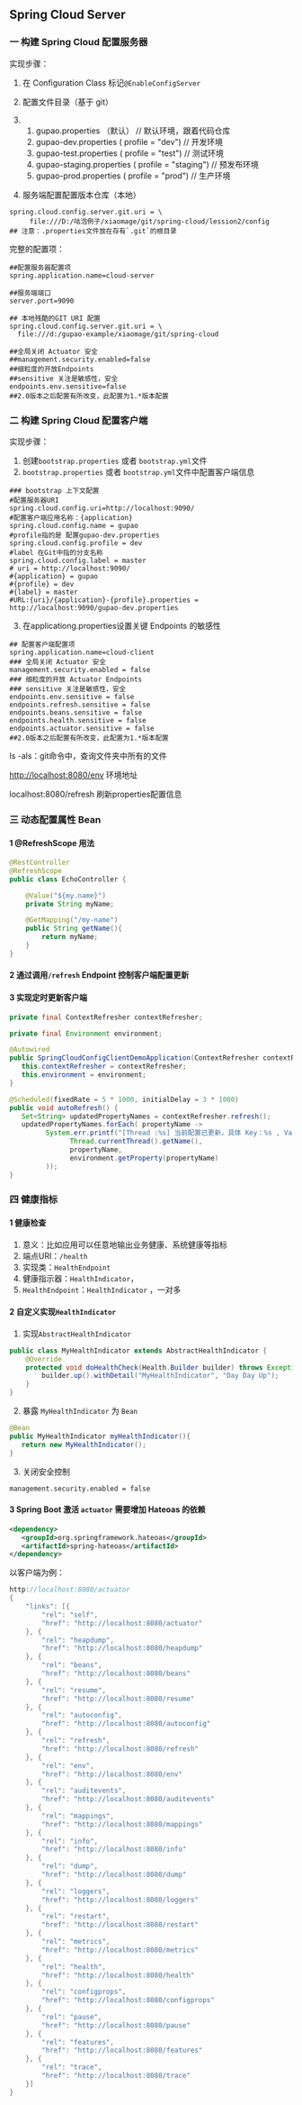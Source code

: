 ## Spring Cloud Server

### 一 构建 Spring Cloud 配置服务器

实现步骤：

1. 在 Configuration Class 标记`@EnableConfigServer`

2. 配置文件目录（基于 git）

3. 1. gupao.properties （默认） // 默认环境，跟着代码仓库
   2. gupao-dev.properties ( profile = "dev") // 开发环境
   3. gupao-test.properties ( profile = "test") // 测试环境
   4. gupao-staging.properties ( profile = "staging") // 预发布环境
   5. gupao-prod.properties ( profile =  "prod") // 生产环境

3. 服务端配置配置版本仓库（本地）

~~~properties
spring.cloud.config.server.git.uri = \
     file:///D:/咕泡例子/xiaomage/git/spring-cloud/lession2/config
## 注意：.properties文件放在存有`.git`的根目录     
~~~

完整的配置项：

~~~properties
##配置服务器配置项
spring.application.name=cloud-server

##服务端端口
server.port=9090

## 本地残酷的GIT URI 配置
spring.cloud.config.server.git.uri = \
  file:///d:/gupao-example/xiaomage/git/spring-cloud

##全局关闭 Actuator 安全
##management.security.enabled=false
##细粒度的开放Endpoints
##sensitive 关注是敏感性，安全
endpoints.env.sensitive=false
##2.0版本之后配置有所改变，此配置为1.*版本配置
~~~

### 二 构建 Spring Cloud 配置客户端

实现步骤：

1. 创建`bootstrap.properties` 或者 `bootstrap.yml`文件
2. `bootstrap.properties` 或者 `bootstrap.yml`文件中配置客户端信息

~~~properties
### bootstrap 上下文配置
#配置服务器URI
spring.cloud.config.uri=http://localhost:9090/
#配置客户端应用名称：{application}
spring.cloud.config.name = gupao
#profile指的是 配置gupao-dev.properties
spring.cloud.config.profile = dev
#label 在Git中指的分支名称
spring.cloud.config.label = master
# uri = http://localhost:9090/
#{application} = gupao
#{profile} = dev
#{label} = master
#URL:{uri}/{application}-{profile}.properties = http://localhost:9090/gupao-dev.properties
~~~

3. 在applicationg.properties设置关键 Endpoints 的敏感性

~~~properties
## 配置客户端配置项
spring.application.name=cloud-client
### 全局关闭 Actuator 安全
management.security.enabled = false
### 细粒度的开放 Actuator Endpoints
### sensitive 关注是敏感性，安全
endpoints.env.sensitive = false
endpoints.refresh.sensitive = false
endpoints.beans.sensitive = false
endpoints.health.sensitive = false
endpoints.actuator.sensitive = false
##2.0版本之后配置有所改变，此配置为1.*版本配置
~~~

ls -als：git命令中，查询文件夹中所有的文件

<http://localhost:8080/env> 环境地址

localhost:8080/refresh 刷新properties配置信息

### 三 动态配置属性 Bean

#### 1 @RefreshScope 用法

~~~java
@RestController
@RefreshScope
public class EchoController {

    @Value("${my.name}")
    private String myName;

    @GetMapping("/my-name")
    public String getName(){
        return myName;
    }
}
~~~

#### 2 通过调用`/refresh` Endpoint 控制客户端配置更新

#### 3 实现定时更新客户端

~~~java
private final ContextRefresher contextRefresher;

private final Environment environment;

@Autowired
public SpringCloudConfigClientDemoApplication(ContextRefresher contextRefresher, Environment environment) {
   this.contextRefresher = contextRefresher;
   this.environment = environment;
}

@Scheduled(fixedRate = 5 * 1000, initialDelay = 3 * 1000)
public void autoRefresh() {
   Set<String> updatedPropertyNames = contextRefresher.refresh();
   updatedPropertyNames.forEach( propertyName ->
         System.err.printf("[Thread :%s] 当前配置已更新，具体 Key：%s , Value : %s \n",
               Thread.currentThread().getName(),
               propertyName,
               environment.getProperty(propertyName)
         ));
}
~~~

### 四 健康指标

#### 1 健康检查

1. 意义：比如应用可以任意地输出业务健康、系统健康等指标
2. 端点URI：`/health`
3. 实现类：`HealthEndpoint`
4. 健康指示器：`HealthIndicator`，
5. `HealthEndpoint`：`HealthIndicator` ，一对多

#### 2 自定义实现`HealthIndicator`

1. 实现`AbstractHealthIndicator`

~~~java
public class MyHealthIndicator extends AbstractHealthIndicator {
    @Override
    protected void doHealthCheck(Health.Builder builder) throws Exception {
        builder.up().withDetail("MyHealthIndicator", "Day Day Up");
    }
}
~~~

2. 暴露 `MyHealthIndicator` 为 `Bean`

~~~java
@Bean
public MyHealthIndicator myHealthIndicator(){
   return new MyHealthIndicator();
}
~~~

3. 关闭安全控制

~~~properties
management.security.enabled = false
~~~

#### 3 Spring Boot 激活 `actuator` 需要增加 Hateoas 的依赖

~~~xml
<dependency>
   <groupId>org.springframework.hateoas</groupId>
   <artifactId>spring-hateoas</artifactId>
</dependency>
~~~

以客户端为例：

~~~java
http://localhost:8080/actuator
{
    "links": [{
        "rel": "self",
        "href": "http://localhost:8080/actuator"
    }, {
        "rel": "heapdump",
        "href": "http://localhost:8080/heapdump"
    }, {
        "rel": "beans",
        "href": "http://localhost:8080/beans"
    }, {
        "rel": "resume",
        "href": "http://localhost:8080/resume"
    }, {
        "rel": "autoconfig",
        "href": "http://localhost:8080/autoconfig"
    }, {
        "rel": "refresh",
        "href": "http://localhost:8080/refresh"
    }, {
        "rel": "env",
        "href": "http://localhost:8080/env"
    }, {
        "rel": "auditevents",
        "href": "http://localhost:8080/auditevents"
    }, {
        "rel": "mappings",
        "href": "http://localhost:8080/mappings"
    }, {
        "rel": "info",
        "href": "http://localhost:8080/info"
    }, {
        "rel": "dump",
        "href": "http://localhost:8080/dump"
    }, {
        "rel": "loggers",
        "href": "http://localhost:8080/loggers"
    }, {
        "rel": "restart",
        "href": "http://localhost:8080/restart"
    }, {
        "rel": "metrics",
        "href": "http://localhost:8080/metrics"
    }, {
        "rel": "health",
        "href": "http://localhost:8080/health"
    }, {
        "rel": "configprops",
        "href": "http://localhost:8080/configprops"
    }, {
        "rel": "pause",
        "href": "http://localhost:8080/pause"
    }, {
        "rel": "features",
        "href": "http://localhost:8080/features"
    }, {
        "rel": "trace",
        "href": "http://localhost:8080/trace"
    }]
}
~~~





















